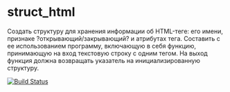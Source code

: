 # struct_html

Создать структуру для хранения информации об HTML-теге: его имени, признаке ?открывающий/закрывающий? и
атрибутах тега. Составить с ее использованием программу, включающую в себя функцию, принимающую на вход
текстовую строку с одним тегом. На выход функция должна возвращать указатель на инициализированную структуру.


[![Build Status](https://travis-ci.com/Blackblackofficial/struct_html.svg?branch=hw-1)](https://travis-ci.com/Blackblackofficial/struct_html)
